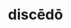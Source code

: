 ---
title: discēdō
meaning: to depart
ch: 9
pos: verb
secondppstem: disced
infend: ere
infhyph: -ere
nminfend: ere
nminfhyph: -ere
conjugation: third
---